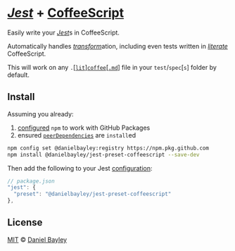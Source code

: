 [_Jest_] + [CoffeeScript]
=========================
Easily write your [_Jest_]s in CoffeeScript.

Automatically handles [_transform_]ation, including even tests written in _[literate]_ CoffeeScript.

This will work on any `.`\[[`lit`]\][`coffee`]\[[`.md`]\] file in your `test`/`spec`[`s`] folder by default.

Install
-------
Assuming you already:
1. [configured] `npm` to work with GitHub Packages
2. ensured [`peerDependencies`] are `install`ed
~~~ sh
npm config set @danielbayley:registry https://npm.pkg.github.com
npm install @danielbayley/jest-preset-coffeescript --save-dev
~~~
Then add the following to your Jest [configuration]:
~~~ js
// package.json
"jest": {
  "preset": "@danielbayley/jest-preset-coffeescript"
},
~~~

License
-------
[MIT] © [Daniel Bayley]

[MIT]:                LICENSE.md
[Daniel Bayley]:      https://github.com/danielbayley

[_jest_]:             https://jestjs.io
[configuration]:      https://jestjs.io/docs/configuration
[_transform_]:        https://jestjs.io/docs/en/configuration#transform-objectstring-pathtotransformer--pathtotransformer-object

[coffeescript]:       http://coffeescript.org
[literate]:           http://coffeescript.org/#literate

[`lit`]:              test/index.litcoffee
[`coffee`]:           test/index.coffee
[`.md`]:              test/index.coffee.md

[configured]:         https://help.github.com/packages/using-github-packages-with-your-projects-ecosystem/configuring-npm-for-use-with-github-packages#authenticating-to-github-package-registry
[`peerDependencies`]: https://github.com/danielbayley/jest-preset-coffeescript/blob/master/package.json#L36-L38
